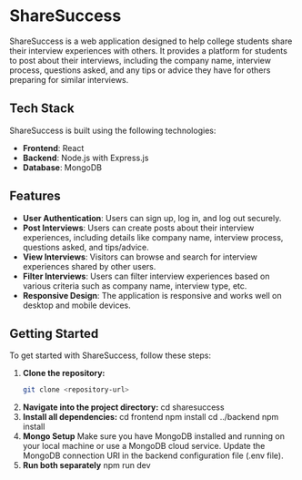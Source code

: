 # ShareSuccess

ShareSuccess is a web application designed to help college students share their interview experiences with others. It provides a platform for students to post about their interviews, including the company name, interview process, questions asked, and any tips or advice they have for others preparing for similar interviews.

## Tech Stack

ShareSuccess is built using the following technologies:

- **Frontend**: React
- **Backend**: Node.js with Express.js
- **Database**: MongoDB

## Features

- **User Authentication**: Users can sign up, log in, and log out securely.
- **Post Interviews**: Users can create posts about their interview experiences, including details like company name, interview process, questions asked, and tips/advice.
- **View Interviews**: Visitors can browse and search for interview experiences shared by other users.
- **Filter Interviews**: Users can filter interview experiences based on various criteria such as company name, interview type, etc.
- **Responsive Design**: The application is responsive and works well on desktop and mobile devices.

## Getting Started

To get started with ShareSuccess, follow these steps:

1. **Clone the repository:**
   ```bash
   git clone <repository-url>
2. **Navigate into the project directory:**
     cd sharesuccess
3. **Install all dependencies:**
     cd frontend
     npm install
     cd ../backend
     npm install
4. **Mongo Setup**
     Make sure you have MongoDB installed and running on your local machine or use a MongoDB cloud service.
     Update the MongoDB connection URI in the backend configuration file (.env file).
5.  **Run both separately**
      npm run dev
   
